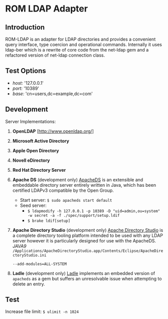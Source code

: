# ROM LDAP Adapter

## Introduction

ROM-LDAP is an adapter for LDAP directories and provides a convenient query interface,
type coercion and operational commands. Internally it uses ldap-ber which is a rewrite of
core code from the net-ldap gem and a refactored version of net-ldap connection class.

## Test Options

- *host:* '127.0.0.1'
- *port:* '10389'
- *base:* 'cn=users,dc=example,dc=com'

## Development

Server Implementations:

1. **OpenLDAP**
    [http://www.openldap.org/]

1. **Microsoft Active Directory**

1. **Apple Open Directory**

1. **Novell eDirectory**

1. **Red Hat Directory Server**

1. **Apache DS** (development only)
    [ApacheDS](http://directory.apache.org/apacheds/downloads) is an extensible and embeddable directory server entirely written in Java, which has been certified LDAPv3 compatible by the Open Group.
    - Start server:
      `$ sudo apacheds start default`
    - Seed server:
      * `$ ldapmodify -h 127.0.0.1 -p 10389 -D "uid=admin,ou=system" -w secret -a -f ./spec/support/setup.ldif`
      * `$ brake ldif[setup]`

1. **Apache Directory Studio** (development only)
    [Apache Directory Studio](http://directory.apache.org/studio/downloads) is a complete directory tooling platform intended to be used with any LDAP server however it is particularly designed for use with the ApacheDS.
    *JAVA9*
    `/Applications/ApacheDirectoryStudio.app/Contents/Eclipse/ApacheDirectoryStudio.ini`

      `--add-modules=ALL-SYSTEM`

1. **Ladle** (development only)
    [Ladle](https://github.com/NUBIC/ladle) implements an embedded version of `apacheds` as a gem but suffers an unresolvable issue when attempting to delete an entry.

## Test

Increase file limit: `$ ulimit -n 1024`
